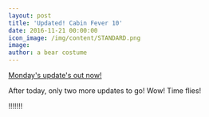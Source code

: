 ```yaml
---
layout: post
title: 'Updated! Cabin Fever 10'
date: 2016-11-21 00:00:00
icon_image: /img/content/STANDARD.png
image:
author: a bear costume
---
```



[Monday's update's out now!](/comics/cabin+fever_10/)

After today, only two more updates to go! Wow! Time flies!

!!!!!!!